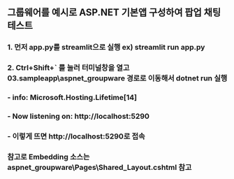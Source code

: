 ## 그룹웨어를 예시로 ASP.NET 기본앱 구성하여 팝업 채팅 테스트

### 1. 먼저 app.py를 streamlit으로 실행 ex) streamlit run app.py

### 2. Ctrl+Shift+` 를 눌러 터미널창을 열고 03.sampleapp\aspnet_groupware 경로로 이동해서 dotnet run 실행
###    - info: Microsoft.Hosting.Lifetime[14]
###    - Now listening on: http://localhost:5290
###    - 이렇게 뜨면 http://localhost:5290로 접속

### 참고로 Embedding 소스는 aspnet_groupware\Pages\Shared\_Layout.cshtml 참고